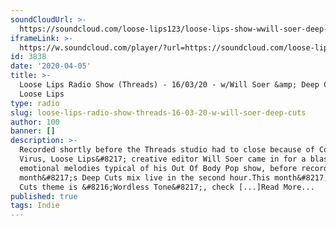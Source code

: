 ```yaml
---
soundCloudUrl: >-
  https://soundcloud.com/loose-lips123/loose-lips-show-wwill-soer-deep-cuts-16-mar-20
iframeLink: >-
  https://w.soundcloud.com/player/?url=https://soundcloud.com/loose-lips123/loose-lips-show-wwill-soer-deep-cuts-16-mar-20?in=loose-lips123/sets/radioshows&color=00aabb&auto_play=false&hide_related=false&show_comments=true&show_user=true&show_reposts=false
id: 3838
date: '2020-04-05'
title: >-
  Loose Lips Radio Show (Threads) - 16/03/20 - w/Will Soer &amp; Deep Cuts -
  Loose Lips
type: radio
slug: loose-lips-radio-show-threads-16-03-20-w-will-soer-deep-cuts
author: 100
banner: []
description: >-
  Recorded shortly before the Threads studio had to close because of Corona
  Virus, Loose Lips&#8217; creative editor Will Soer came in for a blast of
  emotional melodies typical of his Out Of Body Pop show, before recording this
  month&#8217;s Deep Cuts mix live in the second hour.This month&#8217;s Deep
  Cuts theme is &#8216;Wordless Tone&#8217;, check [...]Read More...
published: true
tags: Indie
---
```

